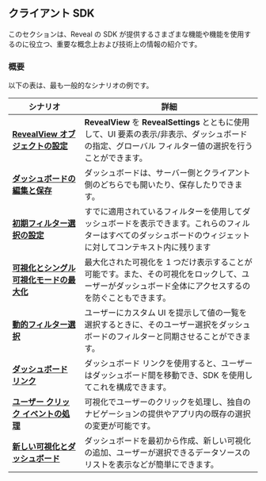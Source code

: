 ## クライアント SDK  

このセクションは、Reveal の SDK が提供するさまざまな機能や機能を使用するのに役立つ、重要な概念上および技術上の情報の紹介です。

### 概要

以下の表は、最も一般的なシナリオの例です。


|**シナリオ**    |**詳細** |
|---|---|
| [**RevealView オブジェクトの設定**](configuring-revealview.html) | **RevealView** を **RevealSettings** とともに使用して、UI 要素の表示/非表示、ダッシュボードの指定、グローバル フィルター値の選択を行うことができます。 |
| [**ダッシュボードの編集と保存**](editing-saving-dashboards.html) | ダッシュボードは、サーバー側とクライアント側のどちらでも開いたり、保存したりできます。 |
| [**初期フィルター選択の設定**](setting-initial-filters.html) | すでに適用されているフィルターを使用してダッシュボードを表示できます。これらのフィルターはすべてのダッシュボードのウィジェットに対してコンテキスト内に残ります |
| [**可視化とシングル可視化モードの最大化**](maximizing-visualizations.html) | 最大化された可視化を 1 つだけ表示することが可能です。また、その可視化をロックして、ユーザーがダッシュボード全体にアクセスするのを防ぐこともできます。 |
| [**動的フィルター選択**](setting-dynamic-filters.html) | ユーザーにカスタム UI を提示して値の一覧を選択するときに、そのユーザー選択をダッシュボードのフィルターと同期させることができます。 |
| [**ダッシュボード リンク**](dashboard-linking.html) | ダッシュボード リンクを使用すると、ユーザーはダッシュボード間を移動でき、SDK を使用してこれを構成できます。 |
| [**ユーザー クリック イベントの処理**](handling-click-events.html)| 可視化でユーザーのクリックを処理し、独自のナビゲーションの提供やアプリ内の既存の選択の変更が可能です。 |
| [**新しい可視化とダッシュボード**](creating-visualizations-dashboards.html)| ダッシュボードを最初から作成、新しい可視化の追加、ユーザーが選択できるデータソースのリストを表示などが簡単にできます。|
